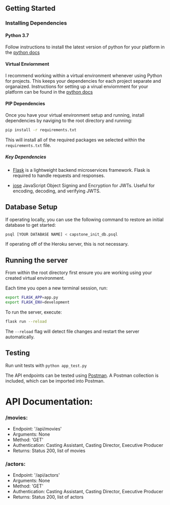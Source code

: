 ## Getting Started

### Installing Dependencies

#### Python 3.7

Follow instructions to install the latest version of python for your platform in the [python docs](https://docs.python.org/3/using/unix.html#getting-and-installing-the-latest-version-of-python)

#### Virtual Enviornment

I recommend working within a virtual environment whenever using Python for projects. This keeps your dependencies for each project separate and organaized. Instructions for setting up a virual enviornment for your platform can be found in the [python docs](https://packaging.python.org/guides/installing-using-pip-and-virtual-environments/)

#### PIP Dependencies

Once you have your virtual environment setup and running, install dependencies by naviging to the root directory and running:

```bash
pip install -r requirements.txt
```

This will install all of the required packages we selected within the `requirements.txt` file.

##### Key Dependencies

- [Flask](http://flask.pocoo.org/) is a lightweight backend microservices framework. Flask is required to handle requests and responses.

- [jose](https://python-jose.readthedocs.io/en/latest/) JavaScript Object Signing and Encryption for JWTs. Useful for encoding, decoding, and verifying JWTS.

## Database Setup

If operating locally, you can use the following command to restore an initial database to get started:

```bash
psql [YOUR DATABASE NAME] < capstone_init_db.psql
```

If operating off of the Heroku server, this is not necessary.

## Running the server

From within the root directory first ensure you are working using your created virtual environment.

Each time you open a new terminal session, run:

```bash
export FLASK_APP=app.py
export FLASK_ENV=development
```

To run the server, execute:

```bash
flask run --reload
```

The `--reload` flag will detect file changes and restart the server automatically.

## Testing

Run unit tests with `python app_test.py`

The API endpoints can be tested using [Postman](https://getpostman.com). A Postman collection is included, which can be imported into Postman.

# API Documentation:

### /movies:
* Endpoint: '/api/movies'
* Arguments: None
* Method: 'GET'
* Authentication: Casting Assistant, Casting Director, Executive Producer
* Returns: Status 200, list of movies

### /actors:
* Endpoint: '/api/actors'
* Arguments: None
* Method: 'GET'
* Authentication: Casting Assistant, Casting Director, Executive Producer
* Returns: Status 200, list of actors